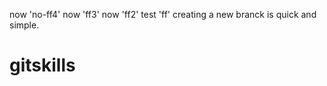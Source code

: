now 'no-ff4'
now 'ff3'
now 'ff2'
test 'ff' 
creating a new branck is quick and simple.

# gitskills
